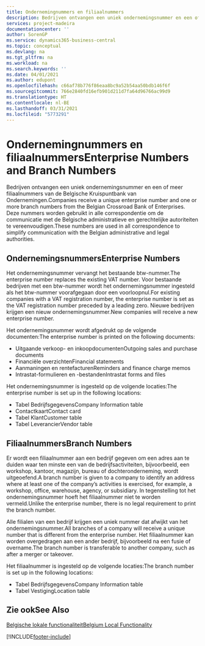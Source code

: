 ```yaml
---
title: Ondernemingnummers en filiaalnummers
description: Bedrijven ontvangen een uniek ondernemingsnummer en een of meer filiaalnummers van de Belgische Kruispuntbank van Ondernemingen. Deze nummers worden gebruikt in alle correspondentie om de communicatie met de Belgische administratieve en gerechtelijke autoriteiten te vereenvoudigen.
services: project-madeira
documentationcenter: ''
author: SorenGP
ms.service: dynamics365-business-central
ms.topic: conceptual
ms.devlang: na
ms.tgt_pltfrm: na
ms.workload: na
ms.search.keywords: ''
ms.date: 04/01/2021
ms.author: edupont
ms.openlocfilehash: c66af78b776f86eaa8bc9a52b54aa50bdb146f6f
ms.sourcegitcommit: 766e2840fd16efb901d211d7fa64d96766ac99d9
ms.translationtype: HT
ms.contentlocale: nl-BE
ms.lasthandoff: 03/31/2021
ms.locfileid: "5773291"
---
```

# <a name="enterprise-numbers-and-branch-numbers"></a><span data-ttu-id="82863-104">Ondernemingnummers en filiaalnummers</span><span class="sxs-lookup"><span data-stu-id="82863-104">Enterprise Numbers and Branch Numbers</span></span>
<span data-ttu-id="82863-105">Bedrijven ontvangen een uniek ondernemingsnummer en een of meer filiaalnummers van de Belgische Kruispuntbank van Ondernemingen.</span><span class="sxs-lookup"><span data-stu-id="82863-105">Companies receive a unique enterprise number and one or more branch numbers from the Belgian Crossroad Bank of Enterprises.</span></span> <span data-ttu-id="82863-106">Deze nummers worden gebruikt in alle correspondentie om de communicatie met de Belgische administratieve en gerechtelijke autoriteiten te vereenvoudigen.</span><span class="sxs-lookup"><span data-stu-id="82863-106">These numbers are used in all correspondence to simplify communication with the Belgian administrative and legal authorities.</span></span>  

## <a name="enterprise-numbers"></a><span data-ttu-id="82863-107">Ondernemingsnummers</span><span class="sxs-lookup"><span data-stu-id="82863-107">Enterprise Numbers</span></span>  
 <span data-ttu-id="82863-108">Het ondernemingsnummer vervangt het bestaande btw-nummer.</span><span class="sxs-lookup"><span data-stu-id="82863-108">The enterprise number replaces the existing VAT number.</span></span> <span data-ttu-id="82863-109">Voor bestaande bedrijven met een btw-nummer wordt het ondernemingsnummer ingesteld als het btw-nummer voorafgegaan door een voorloopnul.</span><span class="sxs-lookup"><span data-stu-id="82863-109">For existing companies with a VAT registration number, the enterprise number is set as the VAT registration number preceded by a leading zero.</span></span> <span data-ttu-id="82863-110">Nieuwe bedrijven krijgen een nieuw ondernemingsnummer.</span><span class="sxs-lookup"><span data-stu-id="82863-110">New companies will receive a new enterprise number.</span></span>  

 <span data-ttu-id="82863-111">Het ondernemingsnummer wordt afgedrukt op de volgende documenten:</span><span class="sxs-lookup"><span data-stu-id="82863-111">The enterprise number is printed on the following documents:</span></span>  

-   <span data-ttu-id="82863-112">Uitgaande verkoop- en inkoopdocumenten</span><span class="sxs-lookup"><span data-stu-id="82863-112">Outgoing sales and purchase documents</span></span>  
-   <span data-ttu-id="82863-113">Financiële overzichten</span><span class="sxs-lookup"><span data-stu-id="82863-113">Financial statements</span></span>  
-   <span data-ttu-id="82863-114">Aanmaningen en rentefacturen</span><span class="sxs-lookup"><span data-stu-id="82863-114">Reminders and finance charge memos</span></span>  
-   <span data-ttu-id="82863-115">Intrastat-formulieren en -bestanden</span><span class="sxs-lookup"><span data-stu-id="82863-115">Intrastat forms and files</span></span>  

<span data-ttu-id="82863-116">Het ondernemingsnummer is ingesteld op de volgende locaties:</span><span class="sxs-lookup"><span data-stu-id="82863-116">The enterprise number is set up in the following locations:</span></span>  

-   <span data-ttu-id="82863-117">Tabel Bedrijfsgegevens</span><span class="sxs-lookup"><span data-stu-id="82863-117">Company Information table</span></span>  
-   <span data-ttu-id="82863-118">Contactkaart</span><span class="sxs-lookup"><span data-stu-id="82863-118">Contact card</span></span>  
-   <span data-ttu-id="82863-119">Tabel Klant</span><span class="sxs-lookup"><span data-stu-id="82863-119">Customer table</span></span>  
-   <span data-ttu-id="82863-120">Tabel Leverancier</span><span class="sxs-lookup"><span data-stu-id="82863-120">Vendor table</span></span>  

## <a name="branch-numbers"></a><span data-ttu-id="82863-121">Filiaalnummers</span><span class="sxs-lookup"><span data-stu-id="82863-121">Branch Numbers</span></span>  
 <span data-ttu-id="82863-122">Er wordt een filiaalnummer aan een bedrijf gegeven om een adres aan te duiden waar ten minste een van de bedrijfsactiviteiten, bijvoorbeeld, een workshop, kantoor, magazijn, bureau of dochteronderneming, wordt uitgeoefend.</span><span class="sxs-lookup"><span data-stu-id="82863-122">A branch number is given to a company to identify an address where at least one of the company’s activities is exercised, for example, a workshop, office, warehouse, agency, or subsidiary.</span></span> <span data-ttu-id="82863-123">In tegenstelling tot het ondernemingsnummer hoeft het filiaalnummer niet te worden vermeld.</span><span class="sxs-lookup"><span data-stu-id="82863-123">Unlike the enterprise number, there is no legal requirement to print the branch number.</span></span>  

 <span data-ttu-id="82863-124">Alle filialen van een bedrijf krijgen een uniek nummer dat afwijkt van het ondernemingsnummer.</span><span class="sxs-lookup"><span data-stu-id="82863-124">All branches of a company will receive a unique number that is different from the enterprise number.</span></span> <span data-ttu-id="82863-125">Het filiaalnummer kan worden overgedragen aan een ander bedrijf, bijvoorbeeld na een fusie of overname.</span><span class="sxs-lookup"><span data-stu-id="82863-125">The branch number is transferable to another company, such as after a merger or takeover.</span></span>  

 <span data-ttu-id="82863-126">Het filiaalnummer is ingesteld op de volgende locaties:</span><span class="sxs-lookup"><span data-stu-id="82863-126">The branch number is set up in the following locations:</span></span>  

-   <span data-ttu-id="82863-127">Tabel Bedrijfsgegevens</span><span class="sxs-lookup"><span data-stu-id="82863-127">Company Information table</span></span>  
-   <span data-ttu-id="82863-128">Tabel Vestiging</span><span class="sxs-lookup"><span data-stu-id="82863-128">Location table</span></span>  

## <a name="see-also"></a><span data-ttu-id="82863-129">Zie ook</span><span class="sxs-lookup"><span data-stu-id="82863-129">See Also</span></span>  
 [<span data-ttu-id="82863-130">Belgische lokale functionaliteit</span><span class="sxs-lookup"><span data-stu-id="82863-130">Belgium Local Functionality</span></span>](belgium-local-functionality.md)


[!INCLUDE[footer-include](../../includes/footer-banner.md)]